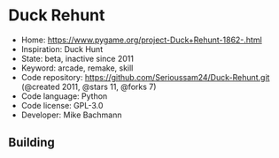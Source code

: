 # Duck Rehunt

- Home: https://www.pygame.org/project-Duck+Rehunt-1862-.html
- Inspiration: Duck Hunt
- State: beta, inactive since 2011
- Keyword: arcade, remake, skill
- Code repository: https://github.com/Serioussam24/Duck-Rehunt.git (@created 2011, @stars 11, @forks 7)
- Code language: Python
- Code license: GPL-3.0
- Developer: Mike Bachmann

## Building
